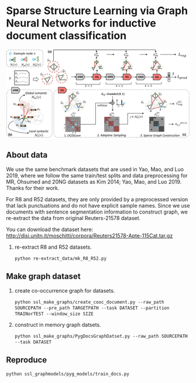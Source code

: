 # Sparse Structure Learning via Graph Neural Networks for inductive document classification

<p align="center">
  <img src="TextSSL.png" />
</p>


## About data
We use the same benchmark datasets that are used in Yao, Mao, and Luo 2019, 
where we follow the same train/test splits and data preprocessing for MR, Ohsumed and 20NG datasets as Kim 2014; Yao, Mao, and Luo 2019. 
Thanks for their work.

For R8 and R52 datasets, they are only provided by a preprocessed version that lack punctuations and do not have explicit sample names. 
Since we use documents with sentence segmentation information to construct graph, we re-extract the data from original Reuters-21578 dataset.

You can download the dataset here: 
http://disi.unitn.it/moschitti/corpora/Reuters21578-Apte-115Cat.tar.gz

1. re-extract R8 and R52 datasets.
    ```
    python re-extract_data/mk_R8_R52.py
    ```

## Make graph dataset

1. create co-occurrence graph for datasets. 
    ```
    python ssl_make_graphs/create_cooc_document.py --raw_path SOURCEPATH --pre_path TARGETPATH --task DATASET --partition TRAINorTEST --window_size SIZE
    ```

2. construct in memory graph datsets.
    ```
    python ssl_make_graphs/PygDocsGraphDatset.py --raw_path SOURCEPATH --task DATASET 
    ```


## Reproduce

    python ssl_graphmodels/pyg_models/train_docs.py

